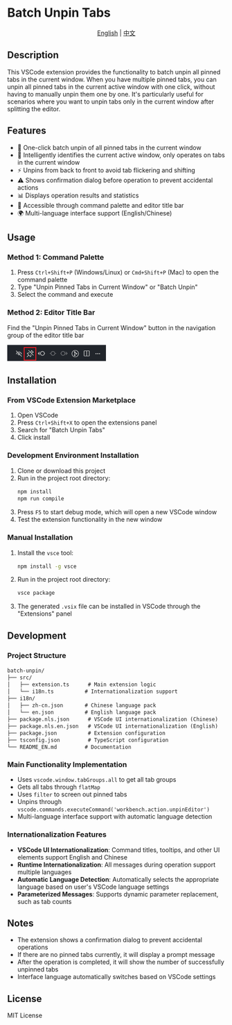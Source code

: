 # Batch Unpin Tabs

<div align="center">

[English](README_EN.md) | [中文](README.md)

</div>

## Description

This VSCode extension provides the functionality to batch unpin all pinned tabs in the current window. When you have multiple pinned tabs, you can unpin all pinned tabs in the current active window with one click, without having to manually unpin them one by one. It's particularly useful for scenarios where you want to unpin tabs only in the current window after splitting the editor.

## Features

- 🚀 One-click batch unpin of all pinned tabs in the current window
- 🎯 Intelligently identifies the current active window, only operates on tabs in the current window
- ⚡ Unpins from back to front to avoid tab flickering and shifting
- ⚠️ Shows confirmation dialog before operation to prevent accidental actions
- 📊 Displays operation results and statistics
- 📝 Accessible through command palette and editor title bar
- 🌍 Multi-language interface support (English/Chinese)

## Usage

### Method 1: Command Palette

1. Press `Ctrl+Shift+P` (Windows/Linux) or `Cmd+Shift+P` (Mac) to open the command palette
2. Type "Unpin Pinned Tabs in Current Window" or "Batch Unpin"
3. Select the command and execute

### Method 2: Editor Title Bar

Find the "Unpin Pinned Tabs in Current Window" button in the navigation group of the editor title bar

![Button Icon](./images/button.png)

## Installation

### From VSCode Extension Marketplace

1. Open VSCode
2. Press `Ctrl+Shift+X` to open the extensions panel
3. Search for "Batch Unpin Tabs"
4. Click install

### Development Environment Installation

1. Clone or download this project
2. Run in the project root directory:
   ```bash
   npm install
   npm run compile
   ```
3. Press `F5` to start debug mode, which will open a new VSCode window
4. Test the extension functionality in the new window

### Manual Installation

1. Install the `vsce` tool:
   ```bash
   npm install -g vsce
   ```
2. Run in the project root directory:
   ```bash
   vsce package
   ```
3. The generated `.vsix` file can be installed in VSCode through the "Extensions" panel

## Development

### Project Structure

```
batch-unpin/
├── src/
│   ├── extension.ts      # Main extension logic
│   └── i18n.ts          # Internationalization support
├── i18n/
│   ├── zh-cn.json       # Chinese language pack
│   └── en.json          # English language pack
├── package.nls.json      # VSCode UI internationalization (Chinese)
├── package.nls.en.json   # VSCode UI internationalization (English)
├── package.json          # Extension configuration
├── tsconfig.json         # TypeScript configuration
└── README_EN.md         # Documentation
```

### Main Functionality Implementation

- Uses `vscode.window.tabGroups.all` to get all tab groups
- Gets all tabs through `flatMap`
- Uses `filter` to screen out pinned tabs
- Unpins through `vscode.commands.executeCommand('workbench.action.unpinEditor')`
- Multi-language interface support with automatic language detection

### Internationalization Features

- **VSCode UI Internationalization**: Command titles, tooltips, and other UI elements support English and Chinese
- **Runtime Internationalization**: All messages during operation support multiple languages
- **Automatic Language Detection**: Automatically selects the appropriate language based on user's VSCode language settings
- **Parameterized Messages**: Supports dynamic parameter replacement, such as tab counts

## Notes

- The extension shows a confirmation dialog to prevent accidental operations
- If there are no pinned tabs currently, it will display a prompt message
- After the operation is completed, it will show the number of successfully unpinned tabs
- Interface language automatically switches based on VSCode settings

## License

MIT License
